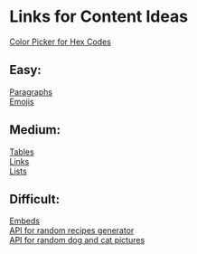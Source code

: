 # Links for Content Ideas
<a href="https://www.w3schools.com/colors/colors_picker.asp" target="_blank">Color Picker for Hex Codes</a><br/>
## Easy:<br/>
<a href="https://www.w3schools.com/html/html_paragraphs.asp" target="_blank">Paragraphs</a><br/>
<a href="https://www.w3schools.com/html/html_emojis.asp" target="_blank">Emojis</a><br/>
## Medium:<br/>
<a href="https://www.w3schools.com/tags/tag_table.asp" target="_blank">Tables</a><br/>
<a href="https://www.w3schools.com/html/html_links.asp" target="_blank">Links</a><br/>
<a href="https://www.w3schools.com/html/html_lists.asp" target="_blank">Lists</a><br/>
## Difficult:
<a href="https://www.w3schools.com/TAGS/tag_embed.asp" target="_blank">Embeds</a><br/>
<a href="https://codepen.io/medda/pen/ZEEzXKj" target="_blank">API for random recipes generator</a><br/>
<a href="https://codepen.io/JoryIanSmith/pen/dyPZrML" target="_blank">API for random dog and cat pictures</a><br/>
